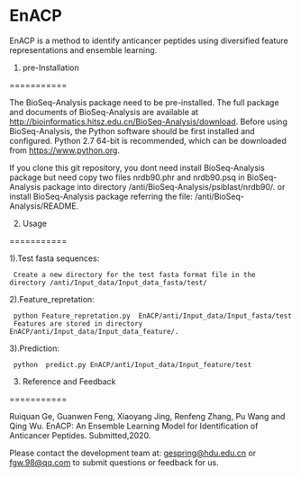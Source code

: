 # EnACP
 
EnACP is a method to identify anticancer peptides using diversified feature representations and ensemble learning.

1. pre-Installation

===========

The BioSeq-Analysis package need to be pre-installed. The full package and documents of BioSeq-Analysis are available at http://bioinformatics.hitsz.edu.cn/BioSeq-Analysis/download. 
Before using BioSeq-Analysis, the Python software should be first installed and configured. Python 2.7 64-bit is recommended, which can be downloaded from https://www.python.org. 

If you clone this git repository, you dont need install BioSeq-Analysis package but need copy two files nrdb90.phr and nrdb90.psq in BioSeq-Analysis package into directory /anti/BioSeq-Analysis/psiblast/nrdb90/.
or install BioSeq-Analysis package referring the file: /anti/BioSeq-Analysis/README.



2. Usage 

===========

  1).Test fasta sequences: 
  
     Create a new directory for the test fasta format file in the directory /anti/Input_data/Input_data_fasta/test/

  2).Feature_repretation: 
  
     python Feature_repretation.py  EnACP/anti/Input_data/Input_fasta/test
     Features are stored in directory EnACP/anti/Input_data/Input_data_feature/.

  3).Prediction:  
  
     python  predict.py EnACP/anti/Input_data/Input_feature/test


3. Reference and Feedback

===========

  Ruiquan Ge, Guanwen Feng, Xiaoyang Jing, Renfeng Zhang, Pu Wang and Qing Wu. EnACP: An Ensemble Learning Model for Identification of     Anticancer Peptides. Submitted,2020.
 
  Please contact the development team at: gespring@hdu.edu.cn or fgw.98@qq.com to submit questions or feedback for us.
